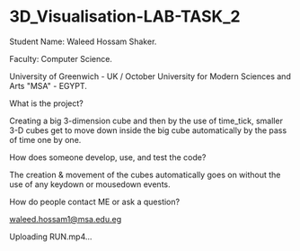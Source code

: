 # 3D_Visualisation-LAB-TASK_2
Student Name: Waleed Hossam Shaker.

Faculty: Computer Science.

University of Greenwich - UK / October University for Modern Sciences and Arts "MSA" - EGYPT.

What is the project?

Creating a big 3-dimension cube and then by the use of time_tick, smaller 3-D cubes get to move down inside the big cube automatically by the pass of time one by one.

How does someone develop, use, and test the code?

The creation & movement of the cubes automatically goes on without the use of any keydown or mousedown events. 

How do people contact ME or ask a question?

waleed.hossam1@msa.edu.eg


Uploading RUN.mp4…
